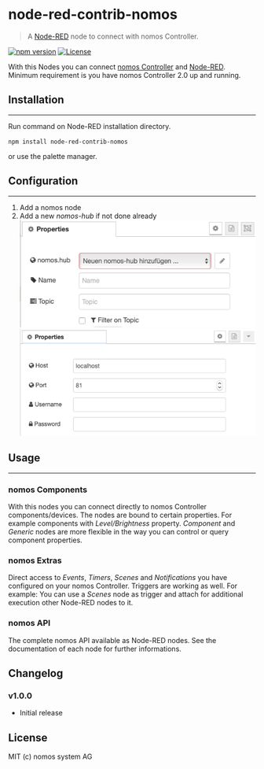 # node-red-contrib-nomos
> A <a href="http://nodered.org" target="_new">Node-RED</a> node to connect with nomos Controller.

[![npm version](https://badge.fury.io/js/node-red-contrib-nomos.svg)](https://badge.fury.io/js/node-red-contrib-nomos)
[![License][mit-badge]][mit-url]

With this Nodes you can connect [nomos Controller](https://www.nomos-system.com) and [Node-RED](https://nodered.org/). Minimum requirement is you have nomos Controller 2.0 up and running.

## Installation
-------

Run command on Node-RED installation directory.

	npm install node-red-contrib-nomos

or use the palette manager.

## Configuration
-----
1. Add a nomos node
2. Add a new *nomos-hub* if not done already
![img2](https://github.com/nomos-system/node-red-contrib-nomos/raw/master/docs/img2.png)
![img1](https://github.com/nomos-system/node-red-contrib-nomos/raw/master/docs/img1.png)


## Usage
-----

### nomos Components
With this nodes you can connect directly to nomos Controller components/devices. The nodes are bound to certain properties. For example components with *Level/Brightness* property. *Component* and *Generic* nodes are more flexible in the way you can control or query component properties.

### nomos Extras
Direct access to *Events*, *Timers*, *Scenes* and *Notifications* you have configured on your nomos Controller. Triggers are working as well. For example: You can use a *Scenes* node as trigger and attach for additional execution other Node-RED nodes to it.

### nomos API
The complete nomos API available as Node-RED nodes. See the documentation of each node for further informations.


## Changelog

### v1.0.0
* Initial release

## License

MIT (c) nomos system AG

[mit-badge]: https://img.shields.io/badge/License-MIT-blue.svg?style=flat
[mit-url]: LICENSE
